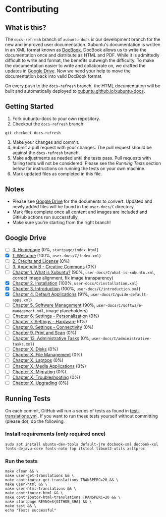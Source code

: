 # Contributing

## What is this?

The `docs-refresh` branch of `xubuntu-docs` is our development branch for the new and improved user documentation. Xubuntu's documentation is written in an XML format known as [DocBook](https://docbook.org/). DocBook allows us to write the documentation once and distribute as HTML and PDF. While it is admittedly difficult to write and format, the benefits outweigh the difficulty. To make the documentation easier to write and collaborate on, we drafted the updates in [Google Drive](https://drive.google.com/drive/folders/10nsLPokttFjG9g4x4mLBYNkTyO0izy5H). Now we need your help to move the documentation back into valid DocBook format.

On every push to the `docs-refresh` branch, the HTML documentation will be built and automatically deployed to [xubuntu.github.io/xubuntu-docs](https://xubuntu.github.io/xubuntu-docs/).

## Getting Started

1. Fork xubuntu-docs to your own repository.
2. Checkout the `docs-refresh` branch:
```
git checkout docs-refresh
```
3. Make your changes and commit.
4. Submit a pull request with your changes. The pull request should be against the `docs-refresh` branch.
5. Make adjustments as needed until the tests pass. Pull requests with failing tests will not be considered. Please see the _Running Tests_ section below for instructions on running the tests on your own machine.
6. Mark updated files as completed in this file.

## Notes
- Please see [Google Drive](https://drive.google.com/drive/folders/10nsLPokttFjG9g4x4mLBYNkTyO0izy5H) for the documents to convert. Updated and newly added files will be found in the `user-docs/C` directory.
- Mark files complete once all content and images are included and GitHub actions run successfully.
- Make sure you're starting from the right branch!

## Google Drive
- [ ] [0. Homepage](https://docs.google.com/document/d/1Aj_Wdj9Uq62Ju0bvjhz15NVdaI_SaAMo8xqdU9s67YE/edit?usp=sharing) (0%, `startpage/index.html`)
- [x] [1. Welcome](https://docs.google.com/document/d/1KpmN_tCOHaDwQgNtqyyt6DqZ7M0xSMCNTadORcY_Whw/edit?usp=sharing) (100%, `user-docs/C/index.xml`)
- [ ] [2. Credits and License](https://docs.google.com/document/d/17v09cwXQLc-xs06inNz0KnEgllleUaJDPg4kV0dHF9Q/edit?usp=sharing) (0%)
- [ ] [3. Appendix B - Creative Commons](https://docs.google.com/document/d/1zkAFZHw1d3OOgx3C2Bxjr4VduVKho423k0fnCWLc6XI/edit?usp=sharing) (0%)
- [ ] [Chapter 1. What is Xubuntu?](https://docs.google.com/document/d/1kkq51aJLT-BdCogUS4INhrR4e_IRgLT7YlUAWL32m4g/edit?usp=sharing) (90%, `user-docs/C/what-is-xubuntu.xml`, correct image alignment, fix image transparency)
- [x] [Chapter 2. Installation](https://docs.google.com/document/d/1EWQkW0aP6pk0LrSVlwFk8F2SIJietHNzX9g2Z34fbhE/edit?usp=sharing) (100%, `user-docs/C/installation.xml`)
- [x] [Chapter 3. Introduction](https://docs.google.com/document/d/1wlzxgu3yUiLnUd5zoU0MgpI4x1spOo9N1F1wuuzVdl0/edit?usp=sharing) (100%, `user-docs/C/introduction.xml`)
- [x] [Chapter 4. Default Applications](https://docs.google.com/document/d/1igFIwL0kRnxu3aAUC-yJeGJfDK1LVKYx24u6NXtw2gs/edit?usp=sharing) (91%, `user-docs/C/guide-default-apps.xml`)
- [ ] [Chapter 5. Software Management](https://docs.google.com/document/d/1baVr_9CUEHd2c8y0_W0INc20c8LAKS8PNJknJnS8NpM/edit?usp=sharing) (90%, `user-docs/C/software-management.xml`, image placeholders)
- [ ] [Chapter 6. Settings - Personalization](https://docs.google.com/document/d/1WC4y48PRXpjSUo8dAZHSgmN4BvnKK4LBkrjPWJDz848/edit?usp=sharing) (0%)
- [ ] [Chapter 7. Settings - Hardware](https://docs.google.com/document/d/17ns9RcfTP98F2tD1X8sWF3bbOteQ0b4zUTstD0Ux8Lo/edit?usp=sharing) (0%)
- [ ] [Chapter 8. Settings - Connectivity](https://docs.google.com/document/d/1XbPCwmv3r1R_HdJ99ORqgqY-2f8dhpaUrpGYOH_-gsU/edit?usp=sharing) (0%)
- [ ] [Chapter 9. Print and Scan](https://docs.google.com/document/d/1Tkei3fxi3UtpsY2QE5ubBv46s8Q3im3PjLTy-pwx6-I/edit?usp=sharing) (0%)
- [ ] [Chapter 13. Administrative Tasks](https://docs.google.com/document/d/1zySTkXoxPJPvVR7DpTwCCmSZ8k0izkAPUyzh1cbDBUw/edit?usp=sharing) (0%, `user-docs/C/administrative-tasks.xml`)
- [ ] [Chapter X. Disks](https://docs.google.com/document/d/1J0JmtGaCmNJJzGmIdDu2eYWkoyXHQkoaKG7ThJovp7s/edit?usp=sharing) (0%)
- [ ] [Chapter X. File Management](https://docs.google.com/document/d/1qY7MJDguvPCzV-BMa9P9ZFSEPneq4nZ6AhgN-Zz5UNA/edit?usp=sharing) (0%)
- [ ] [Chapter X. Laptops](https://docs.google.com/document/d/1XWe8GApyy3Y-GahLEp9VKJV0Ahf9LXf10YuNNpxEmYk/edit?usp=sharing) (0%)
- [ ] [Chapter X. Media Applications](https://docs.google.com/document/d/11AEaV1uqNoZCAb7elvMMl-uMt_5_wAtsfORhkLj0nmw/edit?usp=sharing) (0%)
- [ ] [Chapter X. Migrating](https://docs.google.com/document/d/1SifZ1BDchAOatt43zh8mjwV285ucuKwdfEfWXKZQgPc/edit?usp=sharing) (0%)
- [ ] [Chapter X. Troubleshooting](https://docs.google.com/document/d/1KsbAaCqHHpb9Yl4lx9vZAtgYYATXgblMfAO_9I5_j8Q/edit?usp=sharing) (0%)
- [ ] [Chapter X. Upgrading](https://docs.google.com/document/d/1hR7tcqXLHZoXv8znGG05ioiFPRrAO6kAtyyeFkYcuoc/edit?usp=sharing) (0%)

## Running Tests
On each commit, GitHub will run a series of tests as found in [test-translations.yml](https://github.com/Xubuntu/xubuntu-docs/blob/docs-refresh/.github/workflows/test-translations.yml). If you want to run these tests yourself without committing (please do), do the following.

### Install requirements (only required once)
```
sudo apt install ubuntu-dev-tools default-jre docbook-xml docbook-xsl fonts-dejavu-core fonts-noto fop itstool libxml2-utils xsltproc
```

### Run the tests
```
make clean && \
make user-get-translations && \
make contributor-get-translations TRANSPERC=20 && \
make user-html && \
make user-html-translations && \
make contributor-html && \
make contributor-html-translations TRANSPERC=20 && \
make startpage REVNO=${GITHUB_SHA} && \
make test && \
echo "Tests successful"
```
